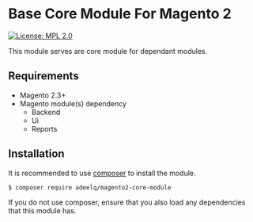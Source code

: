 Base Core Module For Magento 2
 ======
 
[![License: MPL 2.0](https://img.shields.io/badge/License-MPL%202.0-brightgreen.svg)](../CoreConfigDataViewer/LICENSE)

This module serves are core module for dependant modules.

## Requirements

- Magento 2.3+
- Magento module(s) dependency
    - Backend
    - Ui
    - Reports

## Installation

It is recommended to use [composer](https://getcomposer.org) to install the module.

```bash
$ composer require adeelq/magento2-core-module
```
If you do not use composer, ensure that you also load any dependencies that this module has.
